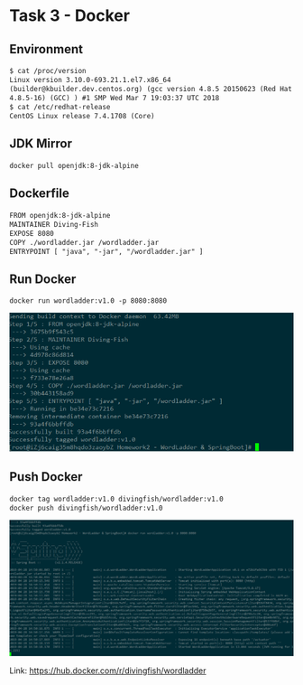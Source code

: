 # Task 3 - Docker

## Environment

```
$ cat /proc/version
Linux version 3.10.0-693.21.1.el7.x86_64 (builder@kbuilder.dev.centos.org) (gcc version 4.8.5 20150623 (Red Hat 4.8.5-16) (GCC) ) #1 SMP Wed Mar 7 19:03:37 UTC 2018
$ cat /etc/redhat-release
CentOS Linux release 7.4.1708 (Core)
```

## JDK Mirror

```
docker pull openjdk:8-jdk-alpine
```

## Dockerfile

```
FROM openjdk:8-jdk-alpine
MAINTAINER Diving-Fish
EXPOSE 8080
COPY ./wordladder.jar /wordladder.jar
ENTRYPOINT [ "java", "-jar", "/wordladder.jar" ]
```

## Run Docker

```
docker run wordladder:v1.0 -p 8080:8080
```

![2][]

## Push Docker

```
docker tag wordladder:v1.0 divingfish/wordladder:v1.0
docker push divingfish/wordladder:v1.0
```

![1][]

Link: https://hub.docker.com/r/divingfish/wordladder

[1]: ./1.png
[2]: ./2.png

